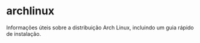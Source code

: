 # archlinux
Informações úteis sobre a distribuição Arch Linux, incluindo um guia rápido de instalação.
